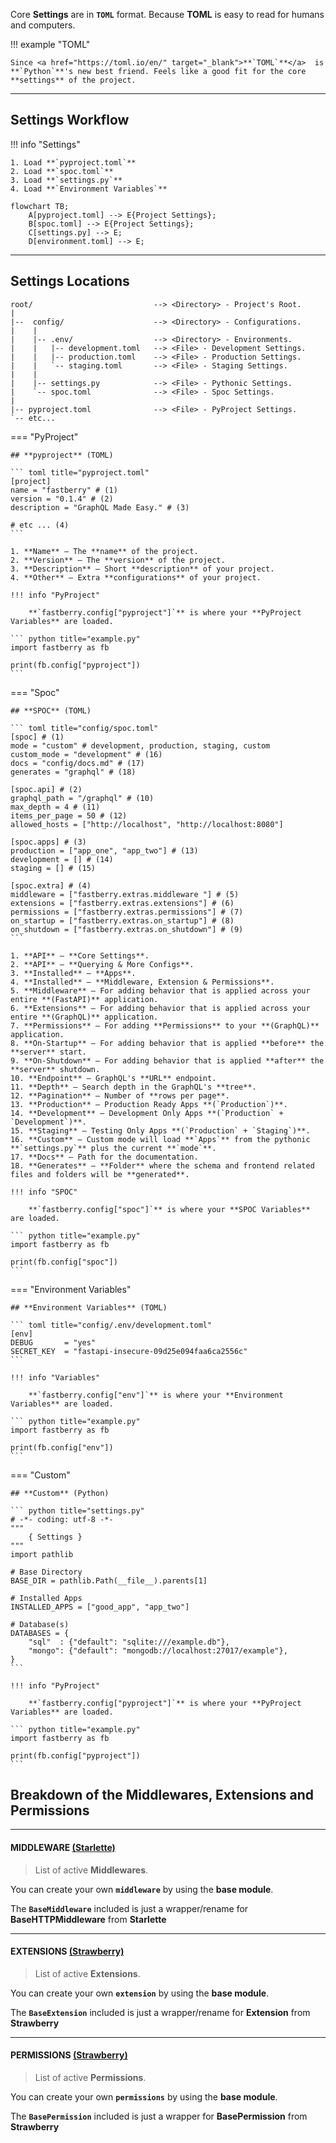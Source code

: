 Core **Settings** are in **`TOML`** format. Because **TOML** is easy to read for humans and computers.

!!! example "TOML"

    Since <a href="https://toml.io/en/" target="_blank">**`TOML`**</a>  is **`Python`**'s new best friend. Feels like a good fit for the core **settings** of the project.

---

## Settings **Workflow**

!!! info "Settings"

    1. Load **`pyproject.toml`**
    2. Load **`spoc.toml`**
    3. Load **`settings.py`**
    4. Load **`Environment Variables`**

```mermaid
flowchart TB;
    A[pyproject.toml] --> E{Project Settings};
    B[spoc.toml] --> E{Project Settings};
    C[settings.py] --> E;
    D[environment.toml] --> E;
```

---

## Settings **Locations**

```text
root/                           --> <Directory> - Project's Root.
|
|--  config/                    --> <Directory> - Configurations.
|    |
|    |-- .env/                  --> <Directory> - Environments.
|    |   |-- development.toml   --> <File> - Development Settings.
|    |   |-- production.toml    --> <File> - Production Settings.
|    |   `-- staging.toml       --> <File> - Staging Settings.
|    |
|    |-- settings.py            --> <File> - Pythonic Settings.
|    `-- spoc.toml              --> <File> - Spoc Settings.
|
|-- pyproject.toml              --> <File> - PyProject Settings.
`-- etc...
```

=== "PyProject"

    ## **pyproject** (TOML)

    ``` toml title="pyproject.toml"
    [project]
    name = "fastberry" # (1)
    version = "0.1.4" # (2)
    description = "GraphQL Made Easy." # (3)

    # etc ... (4)
    ```

    1. **Name** — The **name** of the project.
    2. **Version** — The **version** of the project.
    3. **Description** — Short **description** of your project.
    4. **Other** — Extra **configurations** of your project.

    !!! info "PyProject"

        **`fastberry.config["pyproject"]`** is where your **PyProject Variables** are loaded.

    ``` python title="example.py"
    import fastberry as fb

    print(fb.config["pyproject"])
    ```

=== "Spoc"

    ## **SPOC** (TOML)

    ``` toml title="config/spoc.toml"
    [spoc] # (1)
    mode = "custom" # development, production, staging, custom
    custom_mode = "development" # (16)
    docs = "config/docs.md" # (17)
    generates = "graphql" # (18)

    [spoc.api] # (2)
    graphql_path = "/graphql" # (10)
    max_depth = 4 # (11)
    items_per_page = 50 # (12)
    allowed_hosts = ["http://localhost", "http://localhost:8080"]

    [spoc.apps] # (3)
    production = ["app_one", "app_two"] # (13)
    development = [] # (14)
    staging = [] # (15)

    [spoc.extra] # (4)
    middleware = ["fastberry.extras.middleware "] # (5)
    extensions = ["fastberry.extras.extensions"] # (6)
    permissions = ["fastberry.extras.permissions"] # (7)
    on_startup = ["fastberry.extras.on_startup"] # (8)
    on_shutdown = ["fastberry.extras.on_shutdown"] # (9)
    ```

    1. **API** — **Core Settings**.
    2. **API** — **Querying & More Configs**.
    3. **Installed** — **Apps**.
    4. **Installed** — **Middleware, Extension & Permissions**.
    5. **Middleware** — For adding behavior that is applied across your entire **(FastAPI)** application.
    6. **Extensions** — For adding behavior that is applied across your entire **(GraphQL)** application.
    7. **Permissions** — For adding **Permissions** to your **(GraphQL)** application.
    8. **On-Startup** — For adding behavior that is applied **before** the **server** start.
    9. **On-Shutdown** — For adding behavior that is applied **after** the **server** shutdown.
    10. **Endpoint** — GraphQL's **URL** endpoint.
    11. **Depth** — Search depth in the GraphQL's **tree**.
    12. **Pagination** — Number of **rows per page**.
    13. **Production** — Production Ready Apps **(`Production`)**.
    14. **Development** — Development Only Apps **(`Production` + `Development`)**.
    15. **Staging** — Testing Only Apps **(`Production` + `Staging`)**.
    16. **Custom** — Custom mode will load **`Apps`** from the pythonic **`settings.py`** plus the current **`mode`**.
    17. **Docs** — Path for the documentation.
    18. **Generates** — **Folder** where the schema and frontend related files and folders will be **generated**.

    !!! info "SPOC"

        **`fastberry.config["spoc"]`** is where your **SPOC Variables** are loaded.

    ``` python title="example.py"
    import fastberry as fb

    print(fb.config["spoc"])
    ```

=== "Environment Variables"

    ## **Environment Variables** (TOML)

    ``` toml title="config/.env/development.toml"
    [env]
    DEBUG       = "yes"
    SECRET_KEY  = "fastapi-insecure-09d25e094faa6ca2556c"
    ```

    !!! info "Variables"

        **`fastberry.config["env"]`** is where your **Environment Variables** are loaded.

    ``` python title="example.py"
    import fastberry as fb

    print(fb.config["env"])
    ```

=== "Custom"

    ## **Custom** (Python)

    ``` python title="settings.py"
    # -*- coding: utf-8 -*-
    """
        { Settings }
    """
    import pathlib

    # Base Directory
    BASE_DIR = pathlib.Path(__file__).parents[1]

    # Installed Apps
    INSTALLED_APPS = ["good_app", "app_two"]

    # Database(s)
    DATABASES = {
        "sql"  : {"default": "sqlite:///example.db"},
        "mongo": {"default": "mongodb://localhost:27017/example"},
    }
    ```

    !!! info "PyProject"

        **`fastberry.config["pyproject"]`** is where your **PyProject Variables** are loaded.

    ``` python title="example.py"
    import fastberry as fb

    print(fb.config["pyproject"])
    ```

## **Breakdown** of the **Middlewares, Extensions and Permissions**

---

#### MIDDLEWARE <a href="https://www.starlette.io/middleware/" target="_blank" rel="noopener noreferrer">**(Starlette)**</a>

> List of active **Middlewares**.

You can create your own **`middleware`** by using the **base module**.

The **`BaseMiddleware`** included is just a wrapper/rename for **BaseHTTPMiddleware** from **Starlette**

---

#### EXTENSIONS <a href="https://strawberry.rocks/docs/guides/custom-extensions" target="_blank" rel="noopener noreferrer">**(Strawberry)**</a>

> List of active **Extensions**.

You can create your own **`extension`** by using the **base module**.

The **`BaseExtension`** included is just a wrapper/rename for **Extension** from **Strawberry**

---

#### PERMISSIONS <a href="https://strawberry.rocks/docs/guides/permissions" target="_blank" rel="noopener noreferrer">**(Strawberry)**</a>

> List of active **Permissions**.

You can create your own **`permissions`** by using the **base module**.

The **`BasePermission`** included is just a wrapper for **BasePermission** from **Strawberry**
